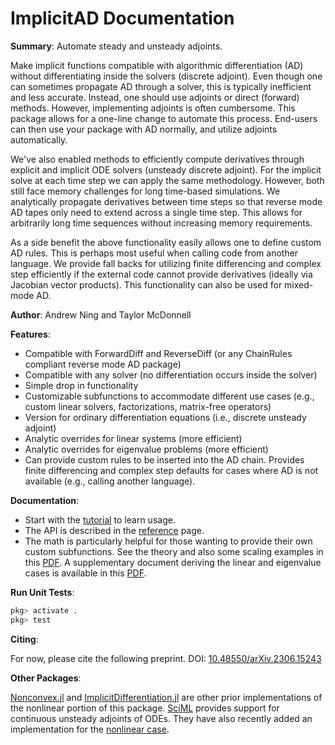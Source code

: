 # ImplicitAD Documentation

**Summary**: Automate steady and unsteady adjoints.

Make implicit functions compatible with algorithmic differentiation (AD) without differentiating inside the solvers (discrete adjoint). Even though one can sometimes propagate AD through a solver, this is typically inefficient and less accurate.  Instead, one should use adjoints or direct (forward) methods. However, implementing adjoints is often cumbersome. This package allows for a one-line change to automate this process.  End-users can then use your package with AD normally, and utilize adjoints automatically.

We've also enabled methods to efficiently compute derivatives through explicit and implicit ODE solvers (unsteady discrete adjoint).  For the implicit solve at each time step we can apply the same methodology.  However, both still face memory challenges for long time-based simulations.  We analytically propagate derivatives between time steps so that reverse mode AD tapes only need to extend across a single time step. This allows for arbitrarily long time sequences without increasing memory requirements.

As a side benefit the above functionality easily allows one to define custom AD rules.  This is perhaps most useful when calling code from another language.  We provide fall backs for utilizing finite differencing and complex step efficiently if the external code cannot provide derivatives (ideally via Jacobian vector products).  This functionality can also be used for mixed-mode AD.

**Author**: Andrew Ning and Taylor McDonnell

**Features**:

- Compatible with ForwardDiff and ReverseDiff (or any ChainRules compliant reverse mode AD package)
- Compatible with any solver (no differentiation occurs inside the solver)
- Simple drop in functionality
- Customizable subfunctions to accommodate different use cases (e.g., custom linear solvers, factorizations, matrix-free operators)
- Version for ordinary differentiation equations (i.e., discrete unsteady adjoint)
- Analytic overrides for linear systems (more efficient)
- Analytic overrides for eigenvalue problems (more efficient)
- Can provide custom rules to be inserted into the AD chain. Provides finite differencing and complex step defaults for cases where AD is not available (e.g., calling another language).

**Documentation**:

- Start with the [tutorial](tutorial.md) to learn usage.
- The API is described in the [reference](reference.md) page.
- The math is particularly helpful for those wanting to provide their own custom subfunctions. See the theory and also some scaling examples in this [PDF](https://arxiv.org/pdf/2306.15243.pdf).  A supplementary document deriving the linear and eigenvalue cases is available in this [PDF]().

**Run Unit Tests**:

```julia
pkg> activate .
pkg> test
```

**Citing**:

For now, please cite the following preprint.  DOI: [10.48550/arXiv.2306.15243](https://doi.org/10.48550/arXiv.2306.15243)

**Other Packages**:

[Nonconvex.jl](https://julianonconvex.github.io/Nonconvex.jl/stable/gradients/implicit/) and [ImplicitDifferentiation.jl](https://github.com/gdalle/ImplicitDifferentiation.jl) are other prior implementations of the nonlinear portion of this package.  [SciML](https://docs.sciml.ai/SciMLSensitivity/stable/manual/differential_equation_sensitivities/#sensitivity_diffeq) provides support for continuous unsteady adjoints of ODEs.  They have also recently added an implementation for the [nonlinear case](https://docs.sciml.ai/SciMLSensitivity/stable/manual/nonlinear_solve_sensitivities/).